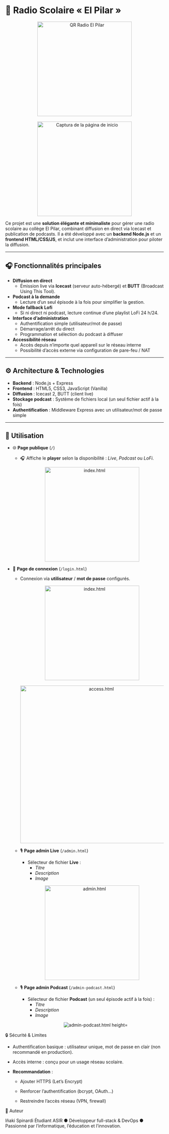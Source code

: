# 🏫 Radio Scolaire « El Pilar »

<p align="center">
  <img src="./afficheElPilar/QRRadioElPilar.png" alt="QR Radio El Pilar" width="300"/>
  <br><br>
  <img src="./screenshots/index.png" alt="Captura de la página de inicio" width="300"/>
</p>


Ce projet est une **solution élégante et minimaliste** pour gérer une radio scolaire au collège El Pilar, combinant diffusion en direct via Icecast et publication de podcasts. Il a été développé avec un **backend Node.js** et un **frontend HTML/CSS/JS**, et inclut une interface d’administration pour piloter la diffusion.

---

## 🎧 Fonctionnalités principales

- **Diffusion en direct**  
  - Émission live via **Icecast** (serveur auto-hébergé) et **BUTT** (Broadcast Using This Tool).  
- **Podcast à la demande**  
  - Lecture d’un seul épisode à la fois pour simplifier la gestion.  
- **Mode fallback Lofi**  
  - Si ni direct ni podcast, lecture continue d’une playlist LoFi 24 h/24.  
- **Interface d’administration**  
  - Authentification simple (utilisateur/mot de passe)  
  - Démarrage/arrêt du direct  
  - Programmation et sélection du podcast à diffuser  
- **Accessibilité réseau**  
  - Accès depuis n’importe quel appareil sur le réseau interne  
  - Possibilité d’accès externe via configuration de pare-feu / NAT  

---

## ⚙ Architecture & Technologies

- **Backend** : Node.js + Express  
- **Frontend** : HTML5, CSS3, JavaScript (Vanilla)  
- **Diffusion** : Icecast 2, BUTT (client live)  
- **Stockage podcast** : Système de fichiers local (un seul fichier actif à la fois)  
- **Authentification** : Middleware Express avec un utilisateur/mot de passe simple  

---
## 📝 Utilisation

- 🌐 **Page publique** (`/`)  
  - 🎧 Affiche le **player** selon la disponibilité : *Live*, *Podcast* ou *LoFi*.<p align="center">
    <img src="./screenshots/index.png" alt="index.html" width="300"/>
  </p>
  

- 🔐 **Page de connexion** (`/login.html`)  
  - Connexion via **utilisateur** / **mot de passe** configurés.<p align="center">
    <img src="./screenshots/login.png" alt="index.html" width="300"/>
    <br><br>
    <img src="./screenshots/access.png" alt="access.html" width="500"/>
  </p>

    - 🎙️ **Page admin Live** (`/admin.html`)
      - Sélecteur de fichier **Live** :  
        - *Titre*  
        - *Description*  
        - *Image*
      <p align="center">
        <img src="./screenshots/admin.png" alt="admin.html" width="300"/>
      </p> 
      
    
    - 🎙️ **Page admin Podcast** (`/admin-podcast.html`)  
      - Sélecteur de fichier **Podcast** (un seul épisode actif à la fois) :  
        -  *Titre*  
        -  *Description*  
        -  *Image*
          <p align="center">
           <img src="./screenshots/admin-podcast.png" alt="admin-podcast.html height="10"/>
          </p> 

🔒 Sécurité & Limites

- Authentification basique : utilisateur unique, mot de passe en clair (non recommandé en production).

- Accès interne : conçu pour un usage réseau scolaire.

- **Recommandation** :

  - Ajouter HTTPS (Let’s Encrypt)

  - Renforcer l’authentification (bcrypt, OAuth…)

  - Restreindre l’accès réseau (VPN, firewall)

🔧 Auteur

Iñaki Spinardi
Étudiant ASIR ● Développeur full-stack & DevOps ● Passionné par l’informatique, l’éducation et l’innovation.
